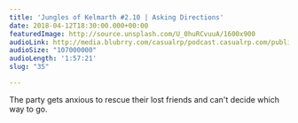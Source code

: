 ```yaml
---
title: 'Jungles of Kelmarth #2.10 | Asking Directions'
date: 2018-04-12T18:30:00.000+00:00
featuredImage: http://source.unsplash.com/U_0huRCvuuA/1600x900
audioLink: http://media.blubrry.com/casualrp/podcast.casualrp.com/public/Chapter%202%20Ep.%2010%20_%20Asking%20for%20Directions.mp3
audioSize: "107000000"
audioLength: '1:57:21'
slug: "35"

---
```

The party gets anxious to rescue their lost friends and can't decide which way to go.